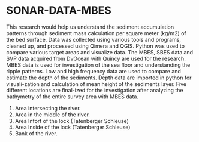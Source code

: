 # SONAR-DATA-MBES
This research would help us understand the sediment accumulation patterns through sediment mass calculation per square meter (kg/m2) of the bed surface. Data was collected using various tools and programs, cleaned up, and processed using Qimera and QGIS. Python was used to compare various target areas and visualize data. The MBES, SBES data and SVP data acquired from DvOcean with Quincy are used for the research. MBES data is used for investigation of the sea floor and understanding the ripple patterns. Low and high frequency data are used to compare and estimate the depth of the sediments. Depth data are imported in python for visuali-zation and calculation of mean height of the sediments layer. Five different locations are final-ized for the investigation after analyzing the bathymetry of the entire survey area with MBES data.
1)	Area intersecting the river.
2)	Area in the middle of the river.
3)	Area Infort of the lock (Tatenberger Schleuse) 
4)	Area Inside of the lock (Tatenberger Schleuse) 
5)	Bank of the river.
  

